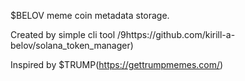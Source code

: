$BELOV meme coin metadata storage.

Created by simple cli tool /9https://github.com/kirill-a-belov/solana_token_manager)

Inspired by $TRUMP(https://gettrumpmemes.com/)
